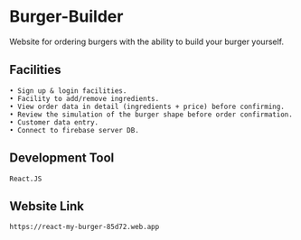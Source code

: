 # Burger-Builder
Website for ordering burgers with the ability to build your burger yourself.

## Facilities
    • Sign up & login facilities.
    • Facility to add/remove ingredients.
    • View order data in detail (ingredients + price) before confirming.
    • Review the simulation of the burger shape before order confirmation.
    • Customer data entry.
    • Connect to firebase server DB.
    
## Development Tool
    React.JS

## Website Link
    https://react-my-burger-85d72.web.app
